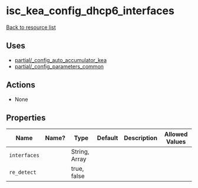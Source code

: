 # isc_kea_config_dhcp6_interfaces

[Back to resource list](../README.md#resources)

## Uses

- [partial/_config_auto_accumulator_kea](partial/isc_kea__config_auto_accumulator_kea.md)
- [partial/_config_parameters_common](partial/isc_kea__config_parameters_common.md)

## Actions

- None

## Properties

| Name         | Name? | Type          | Default | Description | Allowed Values |
| ------------ | ----- | ------------- | ------- | ----------- | -------------- |
| `interfaces` |       | String, Array |         |             |                |
| `re_detect`  |       | true, false   |         |             |                |
